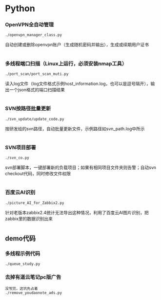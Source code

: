 # Python

### OpenVPN全自动管理
```console
./openvpn_manager_class.py
```
自动创建或删除openvpn账户（生成随机密码并输出），生成或续期用户证书
#
### 多线程端口扫描（Linux上运行，必须安装nmap工具）
```console
./port_scan/port_scan_muti.py
```
读入log文件（log文件格式示例host_information.log，也可以是逗号隔开），输出一个json格式的端口扫描结果
#
### SVN按路径批量更新
```console
./svn_update/update_code.py
```
按研发给的svn路径，自动批量更新文件，示例路径如svn_path.log中所示
#
### SVN项目部署
```console
./svn_co.py
```
svn部署脚本，一键部署新的负载项目；如果有相同项目文件夹则告警；自动svn checkout代码，同时修改文件权限
#
### 百度云AI识别
```console
./picture_AI_for_Zabbix2.py
```
针对老版本zabbix2.4统计无法导出这种情况，利用了百度云AI图片识别，把zabbix里的数据识别出来
#
## demo代码
### 多线程示例代码
```console
./queue_study.py
```

### 去掉有道云笔记pc版广告
```console
没写完，这坑先占着
./remove_youdaonote_ads.py
```